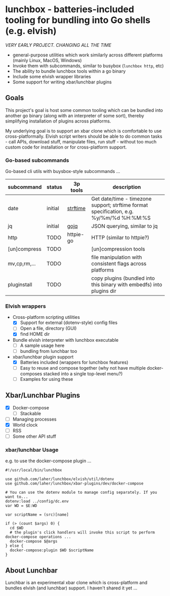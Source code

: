 # lunchbox - batteries-included tooling for bundling into Go shells (e.g. elvish)

*VERY EARLY PROJECT. CHANGING ALL THE TIME*

 * general-purpose utilities which work similarly across different platforms (mainly Linux, MacOS, Windows)
 * Invoke them with subcommands, similar to busybox (`lunchbox http`, etc)
 * The ability to bundle lunchbox tools within a go binary
 * Include some elvish wrapper libraries 
  * Some support for writing xbar/lunchbar plugins

## Goals

This project's goal is host some common tooling which can be bundled into another go binary (along with an interpreter of some sort), thereby simplifying installation of plugins across platforms.

My underlying goal is to support an xbar clone which is comfortable to use cross-platformally. Elvish script writers should be able to do common tasks - call APIs, download stuff, manipulate files, run stuff - without too much custom code for installation or for cross-platform support.


### Go-based subcommands

Go-based cli utils with buysbox-style subcommands ... 

| subcommand | status  | 3p tools  | description |
| ---------- | ------- | --------- | ----------- |
| date       | initial | [strftime](github.com/lestrrat-go/strftime) | Get date/time - timezone support; strftime format specification, e.g. %y/%m/%d %H:%M:%S |
| jq         | initial | [gojq](github.com/itchyny/gojq)      | JSON querying, similar to jq |
| http       | TODO    | httpie-go | HTTP (similar to httpie?) |
| [un]compress | TODO  |           | [un]compression tools |
| mv,cp,rm,... | TODO  |           | file manipulation with consistent flags across platforms | 
| pluginstall | TODO   |           | copy plugins (bundled into this binary with embedfs) into plugins dir |

### Elvish wrappers

 * Cross-platform scripting utilities
   * [x] Support for external (dotenv-style) config files
   * [ ] Open a file, directory (GUI)
   * [x] find HOME dir
 * Bundle elvish interpreter with lunchbox executable
   * [ ] A sample usage here
   * [ ] bundling from lunchbar too
 * xbar/lunchbar plugin support
   * [x] Batteries included (wrappers for lunchbox features)
   * [ ] Easy to reuse and compose together (why not have multiple docker-composes stacked into a single top-level menu?)
   * [ ] Examples for using these

## Xbar/Lunchbar Plugins

 * [x] Docker-compose
   * [ ] Stackable
 * [ ] Managing processes
 * [x] World clock
 * [ ] RSS
 * [ ] Some other API stuff

### xbar/lunchbar Usage

e.g. to use the docker-compose plugin ...

```
#!/usr/local/bin/lunchbox

use github.com/laher/lunchbox/elvish/util/dotenv
use github.com/laher/lunchbox/xbar-plugins/dev/docker-compose

# You can use the dotenv module to manage config separately. If you want to...
dotenv:load ../config/dc.env
var WD = $E:WD

var scriptName = (src)[name]

if (> (count $args) 0) {
  cd $WD
  # the plugin's click handlers will invoke this script to perform docker-compose operations ...
  docker-compose $@args
} else {
  docker-compose:plugin $WD $scriptName
}
```

## About Lunchbar

Lunchbar is an experimental xbar clone which is cross-platform and bundles elvish (and lunchbar) support. I haven't shared it yet ...
